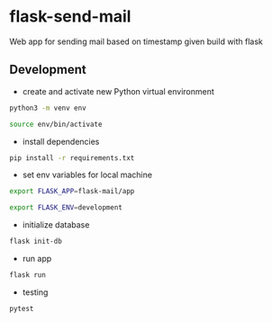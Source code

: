 # flask-send-mail
Web app for sending mail based on timestamp given build with flask

## Development
- create and activate new Python virtual environment

```bash
python3 -m venv env
```

```bash
source env/bin/activate
```

- install dependencies

```bash
pip install -r requirements.txt
```

- set env variables for local machine

```bash
export FLASK_APP=flask-mail/app
```

```bash
export FLASK_ENV=development
```

- initialize database

```bash
flask init-db
```

- run app

```bash
flask run
```

- testing

```bash
pytest
```